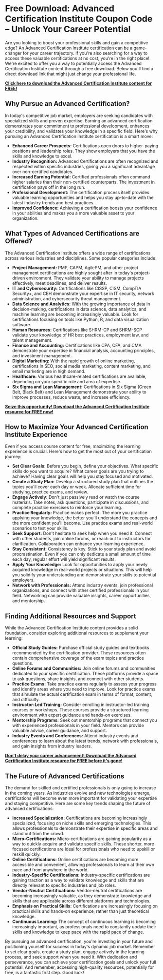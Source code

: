 # Free Download: Advanced Certification Institute Coupon Code – Unlock Your Career Potential

Are you looking to boost your professional skills and gain a competitive edge? An Advanced Certification Institute certification can be a game-changer for your career trajectory. If you're also searching for a way to access these valuable certifications at no cost, you're in the right place! We're excited to offer you a way to potentially access the Advanced Certification Institute content through a free download. Below you'll find a direct download link that might just change your professional life.

[**Click here to download the Advanced Certification Institute content for FREE!**](https://udemywork.com/advanced-certification-institute-coupon-code)

## Why Pursue an Advanced Certification?

In today's competitive job market, employers are seeking candidates with specialized skills and proven expertise. Earning an advanced certification demonstrates your commitment to professional development, enhances your credibility, and validates your knowledge in a specific field. Here's why pursuing an Advanced Certification Institute certification is a smart move:

*   **Enhanced Career Prospects:** Certifications open doors to higher-paying positions and leadership roles. They show employers that you have the skills and knowledge to excel.
*   **Industry Recognition:** Advanced Certifications are often recognized and respected within specific industries, giving you a significant advantage over non-certified candidates.
*   **Increased Earning Potential:** Certified professionals often command higher salaries than their non-certified counterparts. The investment in certification pays off in the long run.
*   **Professional Development:** The certification process itself provides valuable learning opportunities and helps you stay up-to-date with the latest industry trends and best practices.
*   **Improved Confidence:** Achieving a certification boosts your confidence in your abilities and makes you a more valuable asset to your organization.

## What Types of Advanced Certifications are Offered?

The Advanced Certification Institute offers a wide range of certifications across various industries and disciplines. Some popular categories include:

*   **Project Management:** PMP, CAPM, AgilePM, and other project management certifications are highly sought after in today's project-driven environment. They validate your ability to manage projects effectively, meet deadlines, and deliver results.
*   **IT and Cybersecurity:** Certifications like CISSP, CISM, CompTIA Security+, and CEH demonstrate your expertise in IT security, network administration, and cybersecurity threat management.
*   **Data Science and Analytics:** With the growing importance of data in decision-making, certifications in data science, data analytics, and machine learning are becoming increasingly valuable. Look for certifications focusing on tools like Python, R, and data visualization software.
*   **Human Resources:** Certifications like SHRM-CP and SHRM-SCP validate your knowledge of HR best practices, employment law, and talent management.
*   **Finance and Accounting:** Certifications like CPA, CFA, and CMA demonstrate your expertise in financial analysis, accounting principles, and investment management.
*   **Digital Marketing:** With the rapid growth of online marketing, certifications in SEO, social media marketing, content marketing, and email marketing are in high demand.
*   **Healthcare:** Various healthcare-related certifications are available, depending on your specific role and area of expertise.
*   **Six Sigma and Lean Management:** Certifications in Six Sigma (Green Belt, Black Belt) and Lean Management demonstrate your ability to improve processes, reduce waste, and increase efficiency.

[**Seize this opportunity! Download the Advanced Certification Institute resource for FREE now!**](https://udemywork.com/advanced-certification-institute-coupon-code)

## How to Maximize Your Advanced Certification Institute Experience

Even if you access course content for free, maximizing the learning experience is crucial. Here's how to get the most out of your certification journey:

*   **Set Clear Goals:** Before you begin, define your objectives. What specific skills do you want to acquire? What career goals are you trying to achieve? Having clear goals will help you stay focused and motivated.
*   **Create a Study Plan:** Develop a structured study plan that outlines the topics you'll cover each day or week. Allocate sufficient time for studying, practice exams, and review.
*   **Engage Actively:** Don't just passively read or watch the course materials. Take notes, ask questions, participate in discussions, and complete practice exercises to reinforce your learning.
*   **Practice Regularly:** Practice makes perfect. The more you practice applying your knowledge, the better you'll understand the concepts and the more confident you'll become. Use practice exams and real-world scenarios to test your skills.
*   **Seek Support:** Don't hesitate to seek help when you need it. Connect with other students, join online forums, or reach out to instructors for clarification. Collaboration can enhance your learning experience.
*   **Stay Consistent:** Consistency is key. Stick to your study plan and avoid procrastination. Even if you can only dedicate a small amount of time each day, regular effort will yield significant results.
*   **Apply Your Knowledge:** Look for opportunities to apply your newly acquired knowledge in real-world projects or situations. This will help you solidify your understanding and demonstrate your skills to potential employers.
*   **Network with Professionals:** Attend industry events, join professional organizations, and connect with other certified professionals in your field. Networking can provide valuable insights, career opportunities, and mentorship.

## Finding Additional Resources and Support

While the Advanced Certification Institute content provides a solid foundation, consider exploring additional resources to supplement your learning:

*   **Official Study Guides:** Purchase official study guides and textbooks recommended by the certification provider. These resources often contain comprehensive coverage of the exam topics and practice questions.
*   **Online Forums and Communities:** Join online forums and communities dedicated to your specific certification. These platforms provide a space to ask questions, share insights, and connect with other students.
*   **Practice Exams:** Take practice exams regularly to assess your progress and identify areas where you need to improve. Look for practice exams that simulate the actual certification exam in terms of format, content, and difficulty.
*   **Instructor-Led Training:** Consider enrolling in instructor-led training courses or workshops. These courses provide a structured learning environment with expert guidance and hands-on exercises.
*   **Mentorship Programs:** Seek out mentorship programs that connect you with experienced professionals in your field. Mentors can provide valuable advice, career guidance, and support.
*   **Industry Events and Conferences:** Attend industry events and conferences to learn about the latest trends, network with professionals, and gain insights from industry leaders.

[**Don't delay your career advancement! Download the Advanced Certification Institute resource for FREE before it's gone!**](https://udemywork.com/advanced-certification-institute-coupon-code)

## The Future of Advanced Certifications

The demand for skilled and certified professionals is only going to increase in the coming years. As industries evolve and new technologies emerge, certifications will become even more important for validating your expertise and staying competitive. Here are some key trends shaping the future of advanced certifications:

*   **Increased Specialization:** Certifications are becoming increasingly specialized, focusing on niche skills and emerging technologies. This allows professionals to demonstrate their expertise in specific areas and stand out from the crowd.
*   **Micro-Certifications:** Micro-certifications are gaining popularity as a way to quickly acquire and validate specific skills. These shorter, more focused certifications are ideal for professionals who need to upskill or reskill quickly.
*   **Online Certifications:** Online certifications are becoming more accessible and convenient, allowing professionals to learn at their own pace and from anywhere in the world.
*   **Industry-Specific Certifications:** Industry-specific certifications are gaining traction as a way to validate knowledge and skills that are directly relevant to specific industries and job roles.
*   **Vendor-Neutral Certifications:** Vendor-neutral certifications are becoming increasingly valuable, as they demonstrate knowledge and skills that are applicable across different platforms and technologies.
*   **Emphasis on Practical Skills:** Certifications are increasingly focusing on practical skills and hands-on experience, rather than just theoretical knowledge.
*   **Continuous Learning:** The concept of continuous learning is becoming increasingly important, as professionals need to constantly update their skills and knowledge to keep pace with the rapid pace of change.

By pursuing an advanced certification, you're investing in your future and positioning yourself for success in today's dynamic job market. Remember to set clear goals, create a study plan, engage actively in the learning process, and seek support when you need it. With dedication and perseverance, you can achieve your certification goals and unlock your full potential. And remember, accessing high-quality resources, potentially for free, is a fantastic first step. Good luck!

